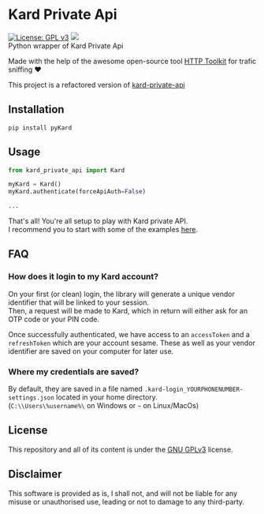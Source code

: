 # Kard Private Api
[![License: GPL v3](https://img.shields.io/badge/License-GPL%20v3-blue.svg)](http://www.gnu.org/licenses/gpl-3.0)
![](https://komarev.com/ghpvc/?username=ghrlt-py-kard&color=brightgreen&label=Repository%20views)  
Python wrapper of Kard Private Api
<br>

Made with the help of the awesome open-source tool [HTTP Toolkit](https://httptoolkit.tech/) for trafic sniffing ❤️

This project is a refactored version of [kard-private-api](https://github.com/ghrlt/kard-private-api)

## Installation
`pip install pyKard`

## Usage
```python
from kard_private_api import Kard

myKard = Kard()
myKard.authenticate(forceApiAuth=False)

...
```

That's all! You're all setup to play with Kard private API.<br>
I recommend you to start with some of the examples [here](https://github.com/ghrlt/kard-private-api/tree/master/examples).


## FAQ
### How does it login to my Kard account?

On your first (or clean) login, the library will generate a unique vendor identifier that will be linked to your session. <br>
Then, a request will be made to Kard, which in return will either ask for an OTP code or your PIN code. 

Once successfully authenticated, we have access to an `accessToken` and a `refreshToken` which are your account sesame. These as well as your vendor identifier are saved on your computer for later use.

### Where my credentials are saved?

By default, they are saved in a file named `.kard-login_YOURPHONENUMBER-settings.json` located in your home directory. <br>
(`C:\\Users\%username%\` on Windows or `~` on Linux/MacOs)


## License

This repository and all of its content is under the [GNU GPLv3](https://github.com/ghrlt/kard-private-api/blob/master/LICENSE) license.


## Disclaimer
This software is provided as is, I shall not, and will not be liable for any misuse or unauthorised use, leading or not to damage to any third-party.
